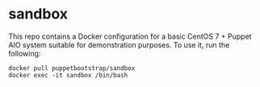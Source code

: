 # sandbox

This repo contains a Docker configuration for a basic CentOS 7 + Puppet AIO system
suitable for demonstration purposes.  To use it, run the following:

    docker pull puppetbootstrap/sandbox
    docker exec -it sandbox /bin/bash
